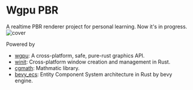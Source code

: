 # Wgpu PBR
A realtime PBR renderer project for personal learning. Now it's in progress.
![cover](readme/cover.gif)

Powered by

- [wgpu](https://wgpu.rs/): A cross-platform, safe, pure-rust graphics API.
- [winit](https://github.com/rust-windowing/winit): Cross-platform window creation and management in Rust.
- [cgmath](https://github.com/rustgd/cgmath): Mathmatic library.
- [bevy_ecs](https://docs.rs/bevy_ecs/latest/bevy_ecs/): Entity Component System architecture in Rust by bevy engine.

